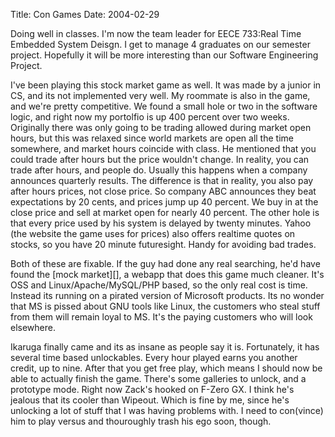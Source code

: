 Title: Con Games
Date: 2004-02-29

Doing well in classes. I'm now the team leader for EECE 733:Real Time Embedded System Deisgn. I get to manage 4 
graduates on our semester project. Hopefully it will be more interesting than our Software Engineering Project.

I've been playing this stock market game as well. It was made by a junior in CS, and its not implemented very well.
My roommate is also in the game, and we're pretty competitive. We found a small hole or two in the software logic,
and right now my portolfio is up 400 percent over two weeks. Originally there was only going to be trading allowed 
during market open hours, but this was relaxed since world markets are open all the time somewhere, and market 
hours coincide with class. He mentioned that you could trade after hours but the price wouldn't change. In reality,
you can trade after hours, and people do. Usually this happens when a company announces quarterly results. The 
difference is that in reality, you also pay after hours prices, not close price. So company ABC announces they 
beat expectations by 20 cents, and prices jump up 40 percent. We buy in at the close price and sell at market open 
for nearly 40 percent. The other hole is that every price used by his system is delayed by twenty minutes. Yahoo 
(the website the game uses for prices) also offers realtime quotes on stocks, so you have 20 minute futuresight. 
Handy for avoiding bad trades.

Both of these are fixable. If the guy had done any real searching, he'd have found the [mock market][], a webapp 
that does this game much cleaner. It's OSS and Linux/Apache/MySQL/PHP based, so the only real cost is time. 
Instead its running on a pirated version of Microsoft products. Its no wonder that MS is pissed about GNU tools 
like Linux, the customers who steal stuff from them will remain loyal to MS. It's the paying customers who will 
look elsewhere.

Ikaruga finally came and its as insane as people say it is. Fortunately, it has several time based unlockables. 
Every hour played earns you another credit, up to nine. After that you get free play, which means I should now 
be able to actually finish the game. There's some galleries to unlock, and a prototype mode. Right now Zack's 
hooked on F-Zero GX. I think he's jealous that its cooler than Wipeout. Which is fine by me, since he's unlocking 
a lot of stuff that I was having problems with. I need to con(vince) him to play versus and thouroughly trash his 
ego soon, though. 
